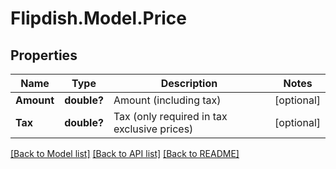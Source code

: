 # Flipdish.Model.Price
## Properties

Name | Type | Description | Notes
------------ | ------------- | ------------- | -------------
**Amount** | **double?** | Amount (including tax) | [optional] 
**Tax** | **double?** | Tax (only required in tax exclusive prices) | [optional] 

[[Back to Model list]](../README.md#documentation-for-models) [[Back to API list]](../README.md#documentation-for-api-endpoints) [[Back to README]](../README.md)

